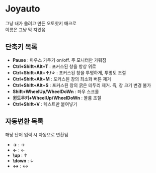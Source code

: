 # Joyauto
그냥 내가 쓸려고 만든 오토핫키 매크로  
이름은 그냥 막 지었음
## 단축키 목록
* **Pause** : 마우스 가두기 on/off. 주 모니터만 가둬짐
* **Ctrl+Shift+Alt+T** : 포커스된 창을 항상 위로
* **Ctrl+Shift+Alt+↑/↓** : 포커스된 창을 투명하게, 투명도 조절
* **Ctrl+Shift+Alt+M** : 포커스된 창의 최소화 버튼 제거
* **Ctrl+Shift+Alt+S** : 포커스된 창의 굵은 테두리 제거. 즉, 창 크기 변경 불가
* **Shift+WheelUp/WheelDoWn** : 좌우 스크롤
* **윈도우키+WheelUp/WheelDoWn** : 볼륨 조절
* **Ctrl+Shift+V** : 텍스트만 붙여넣기
## 자동변환 목록
해당 단어 입력 시 자동으로 변환됨
* **\->** : →
* **\<-** : ←
* **\up** : ↑
* **\down** : ↓
* **\<->** : ↔
